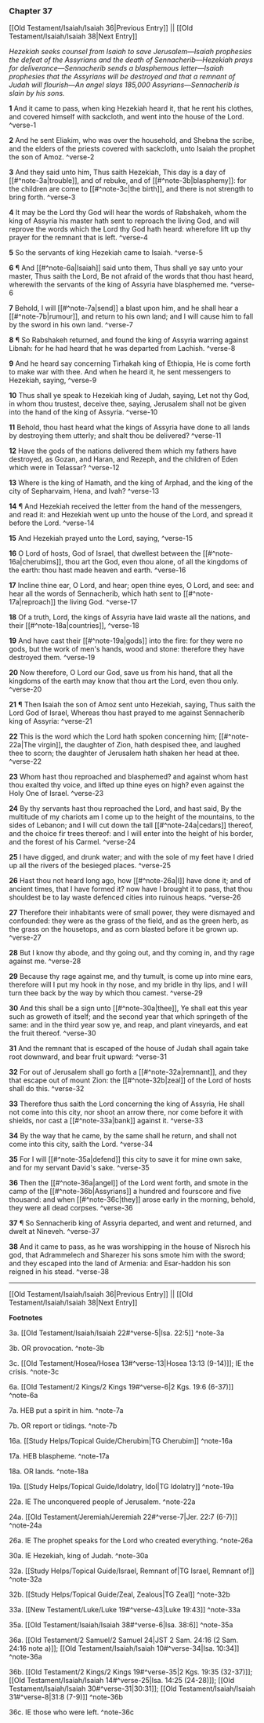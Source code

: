 ### Chapter 37

[[Old Testament/Isaiah/Isaiah 36|Previous Entry]]  ||  [[Old Testament/Isaiah/Isaiah 38|Next Entry]]

*Hezekiah seeks counsel from Isaiah to save Jerusalem—Isaiah prophesies the defeat of the Assyrians and the death of Sennacherib—Hezekiah prays for deliverance—Sennacherib sends a blasphemous letter—Isaiah prophesies that the Assyrians will be destroyed and that a remnant of Judah will flourish—An angel slays 185,000 Assyrians—Sennacherib is slain by his sons.*

**1**  And it came to pass, when king Hezekiah heard it, that he rent his clothes, and covered himself with sackcloth, and went into the house of the Lord. ^verse-1

**2**  And he sent Eliakim, who was over the household, and Shebna the scribe, and the elders of the priests covered with sackcloth, unto Isaiah the prophet the son of Amoz. ^verse-2

**3**  And they said unto him, Thus saith Hezekiah, This day is a day of [[#^note-3a|trouble]], and of rebuke, and of [[#^note-3b|blasphemy]]: for the children are come to [[#^note-3c|the birth]], and there is not strength to bring forth. ^verse-3

**4**  It may be the Lord thy God will hear the words of Rabshakeh, whom the king of Assyria his master hath sent to reproach the living God, and will reprove the words which the Lord thy God hath heard: wherefore lift up thy prayer for the remnant that is left. ^verse-4

**5**  So the servants of king Hezekiah came to Isaiah. ^verse-5

**6**  ¶ And [[#^note-6a|Isaiah]] said unto them, Thus shall ye say unto your master, Thus saith the Lord, Be not afraid of the words that thou hast heard, wherewith the servants of the king of Assyria have blasphemed me. ^verse-6

**7**  Behold, I will [[#^note-7a|send]] a blast upon him, and he shall hear a [[#^note-7b|rumour]], and return to his own land; and I will cause him to fall by the sword in his own land. ^verse-7

**8**  ¶ So Rabshakeh returned, and found the king of Assyria warring against Libnah: for he had heard that he was departed from Lachish. ^verse-8

**9**  And he heard say concerning Tirhakah king of Ethiopia, He is come forth to make war with thee. And when he heard it, he sent messengers to Hezekiah, saying, ^verse-9

**10**  Thus shall ye speak to Hezekiah king of Judah, saying, Let not thy God, in whom thou trustest, deceive thee, saying, Jerusalem shall not be given into the hand of the king of Assyria. ^verse-10

**11**  Behold, thou hast heard what the kings of Assyria have done to all lands by destroying them utterly; and shalt thou be delivered? ^verse-11

**12**  Have the gods of the nations delivered them which my fathers have destroyed, as Gozan, and Haran, and Rezeph, and the children of Eden which were in Telassar? ^verse-12

**13**  Where is the king of Hamath, and the king of Arphad, and the king of the city of Sepharvaim, Hena, and Ivah? ^verse-13

**14**  ¶ And Hezekiah received the letter from the hand of the messengers, and read it: and Hezekiah went up unto the house of the Lord, and spread it before the Lord. ^verse-14

**15**  And Hezekiah prayed unto the Lord, saying, ^verse-15

**16**  O Lord of hosts, God of Israel, that dwellest between the [[#^note-16a|cherubims]], thou art the God, even thou alone, of all the kingdoms of the earth: thou hast made heaven and earth. ^verse-16

**17**  Incline thine ear, O Lord, and hear; open thine eyes, O Lord, and see: and hear all the words of Sennacherib, which hath sent to [[#^note-17a|reproach]] the living God. ^verse-17

**18**  Of a truth, Lord, the kings of Assyria have laid waste all the nations, and their [[#^note-18a|countries]], ^verse-18

**19**  And have cast their [[#^note-19a|gods]] into the fire: for they were no gods, but the work of men's hands, wood and stone: therefore they have destroyed them. ^verse-19

**20**  Now therefore, O Lord our God, save us from his hand, that all the kingdoms of the earth may know that thou art the Lord, even thou only. ^verse-20

**21**  ¶ Then Isaiah the son of Amoz sent unto Hezekiah, saying, Thus saith the Lord God of Israel, Whereas thou hast prayed to me against Sennacherib king of Assyria: ^verse-21

**22**  This is the word which the Lord hath spoken concerning him; [[#^note-22a|The virgin]], the daughter of Zion, hath despised thee, and laughed thee to scorn; the daughter of Jerusalem hath shaken her head at thee. ^verse-22

**23**  Whom hast thou reproached and blasphemed? and against whom hast thou exalted thy voice, and lifted up thine eyes on high? even against the Holy One of Israel. ^verse-23

**24**  By thy servants hast thou reproached the Lord, and hast said, By the multitude of my chariots am I come up to the height of the mountains, to the sides of Lebanon; and I will cut down the tall [[#^note-24a|cedars]] thereof, and the choice fir trees thereof: and I will enter into the height of his border, and the forest of his Carmel. ^verse-24

**25**  I have digged, and drunk water; and with the sole of my feet have I dried up all the rivers of the besieged places. ^verse-25

**26**  Hast thou not heard long ago, how [[#^note-26a|I]] have done it; and of ancient times, that I have formed it? now have I brought it to pass, that thou shouldest be to lay waste defenced cities into ruinous heaps. ^verse-26

**27**  Therefore their inhabitants were of small power, they were dismayed and confounded: they were as the grass of the field, and as the green herb, as the grass on the housetops, and as corn blasted before it be grown up. ^verse-27

**28**  But I know thy abode, and thy going out, and thy coming in, and thy rage against me. ^verse-28

**29**  Because thy rage against me, and thy tumult, is come up into mine ears, therefore will I put my hook in thy nose, and my bridle in thy lips, and I will turn thee back by the way by which thou camest. ^verse-29

**30**  And this shall be a sign unto [[#^note-30a|thee]], Ye shall eat this year such as groweth of itself; and the second year that which springeth of the same: and in the third year sow ye, and reap, and plant vineyards, and eat the fruit thereof. ^verse-30

**31**  And the remnant that is escaped of the house of Judah shall again take root downward, and bear fruit upward: ^verse-31

**32**  For out of Jerusalem shall go forth a [[#^note-32a|remnant]], and they that escape out of mount Zion: the [[#^note-32b|zeal]] of the Lord of hosts shall do this. ^verse-32

**33**  Therefore thus saith the Lord concerning the king of Assyria, He shall not come into this city, nor shoot an arrow there, nor come before it with shields, nor cast a [[#^note-33a|bank]] against it. ^verse-33

**34**  By the way that he came, by the same shall he return, and shall not come into this city, saith the Lord. ^verse-34

**35**  For I will [[#^note-35a|defend]] this city to save it for mine own sake, and for my servant David's sake. ^verse-35

**36**  Then the [[#^note-36a|angel]] of the Lord went forth, and smote in the camp of the [[#^note-36b|Assyrians]] a hundred and fourscore and five thousand: and when [[#^note-36c|they]] arose early in the morning, behold, they were all dead corpses. ^verse-36

**37**  ¶ So Sennacherib king of Assyria departed, and went and returned, and dwelt at Nineveh. ^verse-37

**38**  And it came to pass, as he was worshipping in the house of Nisroch his god, that Adrammelech and Sharezer his sons smote him with the sword; and they escaped into the land of Armenia: and Esar-haddon his son reigned in his stead. ^verse-38


---
[[Old Testament/Isaiah/Isaiah 36|Previous Entry]]  ||  [[Old Testament/Isaiah/Isaiah 38|Next Entry]]


**Footnotes**


3a. [[Old Testament/Isaiah/Isaiah 22#^verse-5|Isa. 22:5]] ^note-3a

3b. OR provocation. ^note-3b

3c. [[Old Testament/Hosea/Hosea 13#^verse-13|Hosea 13:13 (9-14)]]; IE the crisis.  ^note-3c

6a. [[Old Testament/2 Kings/2 Kings 19#^verse-6|2 Kgs. 19:6 (6-37)]] ^note-6a

7a. HEB put a spirit in him. ^note-7a

7b. OR report or tidings. ^note-7b

16a. [[Study Helps/Topical Guide/Cherubim|TG Cherubim]] ^note-16a

17a. HEB blaspheme. ^note-17a

18a. OR lands. ^note-18a

19a. [[Study Helps/Topical Guide/Idolatry, Idol|TG Idolatry]] ^note-19a

22a. IE The unconquered people of Jerusalem. ^note-22a

24a. [[Old Testament/Jeremiah/Jeremiah 22#^verse-7|Jer. 22:7 (6-7)]] ^note-24a

26a. IE The prophet speaks for the Lord who created everything. ^note-26a

30a. IE Hezekiah, king of Judah. ^note-30a

32a. [[Study Helps/Topical Guide/Israel, Remnant of|TG Israel, Remnant of]] ^note-32a

32b. [[Study Helps/Topical Guide/Zeal, Zealous|TG Zeal]] ^note-32b

33a. [[New Testament/Luke/Luke 19#^verse-43|Luke 19:43]] ^note-33a

35a. [[Old Testament/Isaiah/Isaiah 38#^verse-6|Isa. 38:6]] ^note-35a

36a. [[Old Testament/2 Samuel/2 Samuel 24|JST 2 Sam. 24:16 (2 Sam. 24:16 note a)]]; [[Old Testament/Isaiah/Isaiah 10#^verse-34|Isa. 10:34]] ^note-36a

36b. [[Old Testament/2 Kings/2 Kings 19#^verse-35|2 Kgs. 19:35 (32-37)]]; [[Old Testament/Isaiah/Isaiah 14#^verse-25|Isa. 14:25 (24-28)]]; [[Old Testament/Isaiah/Isaiah 30#^verse-31|30:31]]; [[Old Testament/Isaiah/Isaiah 31#^verse-8|31:8 (7-9)]] ^note-36b

36c. IE those who were left. ^note-36c